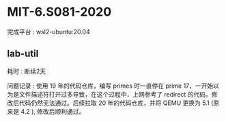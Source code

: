 # MIT-6.S081-2020

完成平台 : wsl2-ubuntu:20.04

## lab-util

耗时 : 断续2天

问题记录 : 使用 19 年的代码仓库，编写 primes 时一直停在 prime 17，一开始以为是文件描述符打开过多导致，在这个过程中，上网参考了 redirect 的代码。修改后代码仍然无法通过。后续拉取 20 年的代码仓库，并将 QEMU 更换为 5.1 (原来是 4.2 ), 修改后顺利通过。

